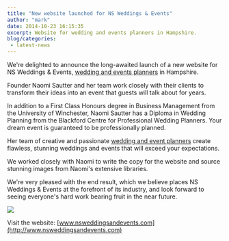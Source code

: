 ```yaml
---
title: "New website launched for NS Weddings & Events"
author: "mark"
date: 2014-10-23 16:15:35
excerpt: Website for wedding and events planners in Hampshire.
blog/categories: 
 - latest-news
---
```


We're delighted to announce the long-awaited launch of a new website for NS Weddings &amp; Events, [wedding and events planners](http://www.nsweddingsandevents.com) in Hampshire.

Founder Naomi Sautter and her team work closely with their clients to transform their ideas into an event that guests will talk about for years.

In addition to a First Class Honours degree in Business Management from the University of Winchester, Naomi Sautter has a Diploma in Wedding Planning from the Blackford Centre for Professional Wedding Planners. Your dream event is guaranteed to be professionally planned.

Her team of creative and passionate [wedding and event planners](http://www.nsweddingsandevents.com) create flawless, stunning weddings and events that will exceed your expectations.

We worked closely with Naomi to write the copy for the website and source stunning images from Naomi's extensive libraries.

We're very pleased with the end result, which we believe places NS Weddings &amp; Events at the forefront of its industry, and look forward to seeing everyone's hard work bearing fruit in the near future.

![](images/blog/naomi_sautter.jpg)

Visit the website: [www.nsweddingsandevents.com](http://www.nsweddingsandevents.com)


